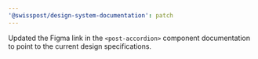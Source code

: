 ```yaml
---
'@swisspost/design-system-documentation': patch
---
```


Updated the Figma link in the `<post-accordion>` component documentation to point to the current design specifications.
